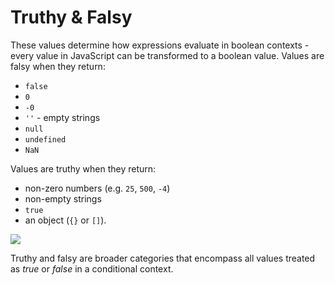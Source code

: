 # Truthy & Falsy

These values determine how expressions evaluate in boolean contexts - every value in JavaScript can be transformed to a boolean value.
Values are falsy when they return:

- <code>false</code>
- <code>0</code>
- <code>-0</code>
- <code>''</code> - empty strings
- <code>null</code>
- <code>undefined</code>
- <code>NaN</code>

Values are truthy when they return:

- non-zero numbers (e.g. <code>25</code>, <code>500</code>, <code>-4</code>)
- non-empty strings
- <code>true</code>
- an object (<code>{}</code> or <code>[]</code>).

![](/assets/truthy-falsy.png)

Truthy and falsy are broader categories that encompass all values treated as <i>true</i> or <i>false</i> in a conditional context.

